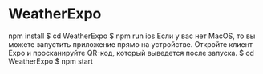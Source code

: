 # WeatherExpo
npm install
$ cd WeatherExpo
$ npm run ios
Если у вас нет MacOS, то вы можете запустить приложение прямо на устройстве.
Откройте клиент Expo и просканируйте QR-код, который выведется после запуска. $ cd WeatherExpo $ npm start
